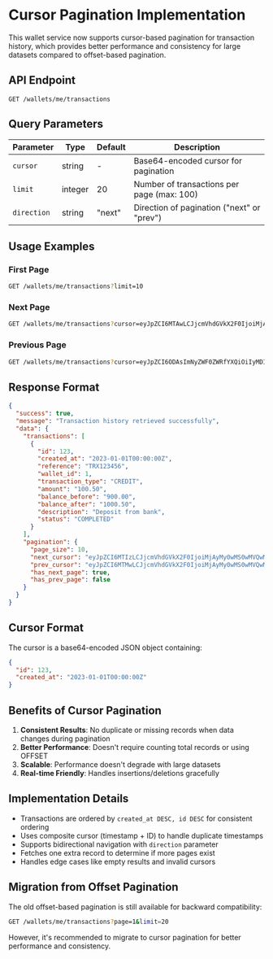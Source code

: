 # Cursor Pagination Implementation

This wallet service now supports cursor-based pagination for transaction history, which provides better performance and consistency for large datasets compared to offset-based pagination.

## API Endpoint

```
GET /wallets/me/transactions
```

## Query Parameters

| Parameter   | Type     | Default | Description                                      |
|------------|----------|---------|--------------------------------------------------|
| `cursor`   | string   | -       | Base64-encoded cursor for pagination            |
| `limit`    | integer  | 20      | Number of transactions per page (max: 100)      |
| `direction`| string   | "next"  | Direction of pagination ("next" or "prev")      |

## Usage Examples

### First Page
```bash
GET /wallets/me/transactions?limit=10
```

### Next Page
```bash
GET /wallets/me/transactions?cursor=eyJpZCI6MTAwLCJjcmVhdGVkX2F0IjoiMjAyMy0wMS0wMVQwMDowMDowMFoifQ==&limit=10&direction=next
```

### Previous Page
```bash
GET /wallets/me/transactions?cursor=eyJpZCI6ODAsImNyZWF0ZWRfYXQiOiIyMDIzLTAxLTAxVDAwOjAwOjAwWiJ9&limit=10&direction=prev
```

## Response Format

```json
{
  "success": true,
  "message": "Transaction history retrieved successfully",
  "data": {
    "transactions": [
      {
        "id": 123,
        "created_at": "2023-01-01T00:00:00Z",
        "reference": "TRX123456",
        "wallet_id": 1,
        "transaction_type": "CREDIT",
        "amount": "100.50",
        "balance_before": "900.00",
        "balance_after": "1000.50",
        "description": "Deposit from bank",
        "status": "COMPLETED"
      }
    ],
    "pagination": {
      "page_size": 10,
      "next_cursor": "eyJpZCI6MTIzLCJjcmVhdGVkX2F0IjoiMjAyMy0wMS0wMVQwMDowMDowMFoifQ==",
      "prev_cursor": "eyJpZCI6MTMwLCJjcmVhdGVkX2F0IjoiMjAyMy0wMS0wMVQwMDowMDowMFoifQ==",
      "has_next_page": true,
      "has_prev_page": false
    }
  }
}
```

## Cursor Format

The cursor is a base64-encoded JSON object containing:
```json
{
  "id": 123,
  "created_at": "2023-01-01T00:00:00Z"
}
```

## Benefits of Cursor Pagination

1. **Consistent Results**: No duplicate or missing records when data changes during pagination
2. **Better Performance**: Doesn't require counting total records or using OFFSET
3. **Scalable**: Performance doesn't degrade with large datasets
4. **Real-time Friendly**: Handles insertions/deletions gracefully

## Implementation Details

- Transactions are ordered by `created_at DESC, id DESC` for consistent ordering
- Uses composite cursor (timestamp + ID) to handle duplicate timestamps
- Supports bidirectional navigation with `direction` parameter
- Fetches one extra record to determine if more pages exist
- Handles edge cases like empty results and invalid cursors

## Migration from Offset Pagination

The old offset-based pagination is still available for backward compatibility:

```bash
GET /wallets/me/transactions?page=1&limit=20
```

However, it's recommended to migrate to cursor pagination for better performance and consistency.
